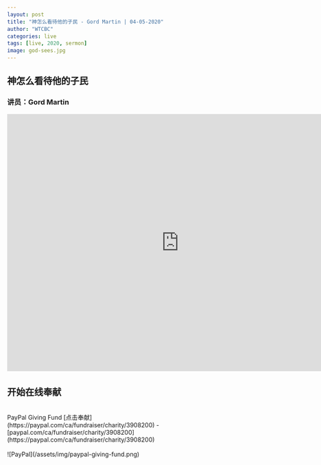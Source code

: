```yaml
---
layout: post
title: "神怎么看待他的子民 - Gord Martin | 04-05-2020"
author: "WTCBC"
categories: live
tags: [live, 2020, sermon]
image: god-sees.jpg
---
```


## 神怎么看待他的子民

### 讲员：Gord Martin

<iframe src="https://www.facebook.com/plugins/video.php?href=https%3A%2F%2Fwww.facebook.com%2Fwestcbc%2Fvideos%2F567222100586377%2F&width=640" width="800" height="600" style="border:none;overflow:hidden" scrolling="no" frameborder="0" allowTransparency="true" allowFullScreen="true"></iframe>

## 开始在线奉献
<br/>
PayPal Giving Fund [点击奉献](https://paypal.com/ca/fundraiser/charity/3908200) - [paypal.com/ca/fundraiser/charity/3908200](https://paypal.com/ca/fundraiser/charity/3908200)
<br/>
<br/>
![PayPal](/assets/img/paypal-giving-fund.png)